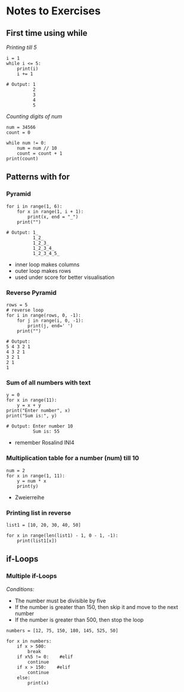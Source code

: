# Notes to Exercises  

## First time using **while**  
_Printing till 5_
```
i = 1
while i <= 5:
    print(i)
    i += 1

# Output: 1
          2
          3
          4
          5
```
  
_Counting digits of num_
```
num = 34566
count = 0

while num != 0:
    num = num // 10
    count = count + 1
print(count)
```



## Patterns with **for**
### Pyramid
```
for i in range(1, 6):
    for x in range(1, i + 1):
        print(x, end = "_")
    print("")

# Output: 1_
          1_2_
          1_2_3_
          1_2_3_4_
          1_2_3_4_5_
```
- inner loop makes columns
- outer loop makes rows
- used under score for better visualisation  

  
### Reverse Pyramid
```
rows = 5
# reverse loop
for i in range(rows, 0, -1):
    for j in range(i, 0, -1):
        print(j, end=' ')
    print("")

# Output:
5 4 3 2 1 
4 3 2 1 
3 2 1 
2 1 
1 
```

### Sum of all numbers with text 
```
y = 0
for x in range(11):
    y = x + y
print("Enter number", x)
print("Sum is:", y)

# Output: Enter number 10
          Sum is: 55
```
- remember Rosalind INI4

  
### Multiplication table for a number (num) till 10
```
num = 2
for x in range(1, 11):
    y = num * x
    print(y)
```
- Zweierreihe

### Printing list in reverse
```
list1 = [10, 20, 30, 40, 50]

for x in range(len(list1) - 1, 0 - 1, -1):
    print(list1[x])
```




## if-Loops
### Multiple if-Loops
_Conditions:_  
- The number must be divisible by five
- If the number is greater than 150, then skip it and move to the next number
- If the number is greater than 500, then stop the loop
```
numbers = [12, 75, 150, 180, 145, 525, 50]

for x in numbers:
    if x > 500:
        break
    if x%5 != 0:    #elif
        continue
    if x > 150:    #elif
        continue
    else:
        print(x)
```





